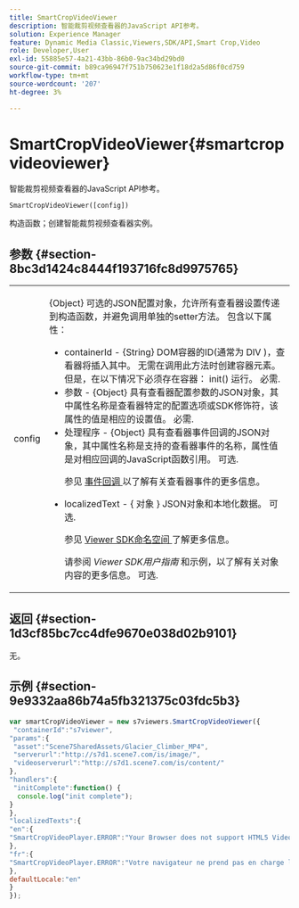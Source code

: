 ```yaml
---
title: SmartCropVideoViewer
description: 智能裁剪视频查看器的JavaScript API参考。
solution: Experience Manager
feature: Dynamic Media Classic,Viewers,SDK/API,Smart Crop,Video
role: Developer,User
exl-id: 55885e57-4a21-43bb-86b0-9ac34bd29bd0
source-git-commit: b89ca96947f751b750623e1f18d2a5d86f0cd759
workflow-type: tm+mt
source-wordcount: '207'
ht-degree: 3%

---
```


# SmartCropVideoViewer{#smartcropvideoviewer}

智能裁剪视频查看器的JavaScript API参考。

`SmartCropVideoViewer([config])`

构造函数；创建智能裁剪视频查看器实例。

## 参数 {#section-8bc3d1424c8444f193716fc8d9975765}

<table id="table_896DFF34A68A403DB93A6D597461A573"> 
 <tbody> 
  <tr> 
   <td colname="col1"> <p> <span class="codeph"> <span class="varname"> config </span> </span> </p> </td> 
   <td colname="col2"> <p> <span class="codeph"> {Object} </span> 可选的JSON配置对象，允许所有查看器设置传递到构造函数，并避免调用单独的setter方法。 包含以下属性： </p> <p> 
     <ul id="ul_266C711E8E75471E90C15F39A96A142F"> 
      <li id="li_71857BBD652243A094E936C2C8EA9702"> <span class="codeph"> containerId </span> - <span class="codeph"> {String} </span> DOM容器的ID(通常为 <span class="codeph"> DIV </span>)，查看器将插入其中。 无需在调用此方法时创建容器元素。 但是，在以下情况下必须存在容器： <span class="codeph"> init() </span> 运行。 必需. </li> 
      <li id="li_3D28979F04274AC9B507B33D4275FC3A"> <span class="codeph"> 参数 </span> - <span class="codeph"> {Object} </span> 具有查看器配置参数的JSON对象，其中属性名称是查看器特定的配置选项或SDK修饰符，该属性的值是相应的设置值。 必需. </li> 
      <li id="li_A40AC2167575415FB3383D070E27B9AB"> <span class="codeph"> 处理程序 </span> - <span class="codeph"> {Object} </span> 具有查看器事件回调的JSON对象，其中属性名称是支持的查看器事件的名称，属性值是对相应回调的JavaScript函数引用。 可选. <p>参见 <a href="../../../c-html5-aem-asset-viewers/c-html5-aem-smartcropvideo/c-html5-aem-smartcropvideo-viewer-event-callbacks.md#concept-ebe5a4c1853d4912a919d86df35c1f6d" format="dita" scope="local"> 事件回调 </a> 以了解有关查看器事件的更多信息。 </p> </li> 
      <li id="li_D344288C9B584E569F7BF92D960F9DF8"> <p> <span class="codeph"> localizedText </span> - { <span class="codeph"> 对象 </span>} JSON对象和本地化数据。 可选. </p> <p>参见 <a href="../../../c-html5-aem-asset-viewers/c-html5-aem-smartcropvideo/r-html5-aem-smartcropvideo-viewer-namespace.md#concept-679bfabb3e3e4c12a285c4e9c4144153" format="dita" scope="local"> Viewer SDK命名空间 </a> 了解更多信息。 </p> <p>请参阅 <i>Viewer SDK用户指南</i> 和示例，以了解有关对象内容的更多信息。 可选. </p> </li> 
     </ul> </p> </td> 
  </tr> 
 </tbody> 
</table>

## 返回 {#section-1d3cf85bc7cc4dfe9670e038d02b9101}

无。

## 示例 {#section-9e9332aa86b74a5fb321375c03fdc5b3}

```javascript {.line-numbers}
var smartCropVideoViewer = new s7viewers.SmartCropVideoViewer({ 
 "containerId":"s7viewer", 
"params":{ 
 "asset":"Scene7SharedAssets/Glacier_Climber_MP4", 
 "serverurl":"http://s7d1.scene7.com/is/image/", 
 "videoserverurl":"http://s7d1.scene7.com/is/content/" 
}, 
"handlers":{ 
 "initComplete":function() { 
  console.log("init complete"); 
} 
}, 
"localizedTexts":{ 
"en":{ 
"SmartCropVideoPlayer.ERROR":"Your Browser does not support HTML5 Video tag or the video cannot be played." 
}, 
"fr":{ 
"SmartCropVideoPlayer.ERROR":"Votre navigateur ne prend pas en charge la vidéo HTML5 tag ou la vidéo ne peuvent pas être lus." 
}, 
defaultLocale:"en" 
} 
});
```
